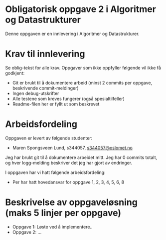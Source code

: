 # Obligatorisk oppgave 2 i Algoritmer og Datastrukturer

Denne oppgaven er en innlevering i Algoritmer og Datastrukturer. 

# Krav til innlevering

Se oblig-tekst for alle krav. Oppgaver som ikke oppfyller følgende vil ikke få godkjent:

* Git er brukt til å dokumentere arbeid (minst 2 commits per oppgave, beskrivende commit-meldinger)	
* Ingen debug-utskrifter
* Alle testene som kreves fungerer (også spesialtilfeller)
* Readme-filen her er fyllt ut som beskrevet

# Arbeidsfordeling

Oppgaven er levert av følgende studenter:
* Maren Spongsveen Lund, s344057, s344057@oslomet.no

Jeg har brukt git til å dokumentere arbeidet mitt. Jeg har 0 commits totalt, og hver logg-melding beskriver det jeg har gjort av endringer.

I oppgaven har vi hatt følgende arbeidsfordeling:
* Per har hatt hovedansvar for oppgave 1, 2, 3, 4, 5, 6, 8

# Beskrivelse av oppgaveløsning (maks 5 linjer per oppgave)

* Oppgave 1: Løste ved å implementere..
* Oppgave 2: ...

